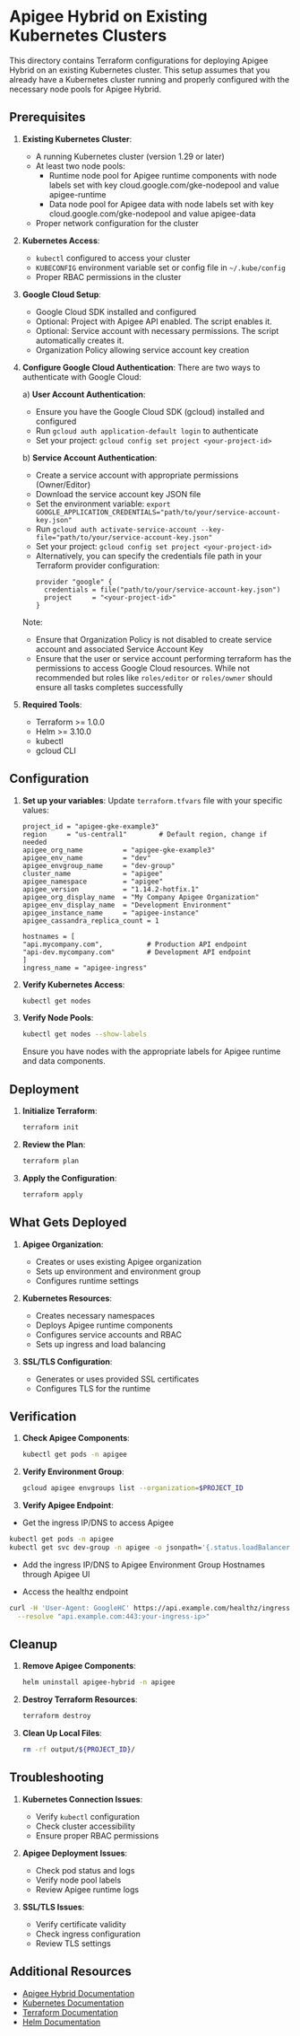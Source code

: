 # Apigee Hybrid on Existing Kubernetes Clusters

This directory contains Terraform configurations for deploying Apigee Hybrid on an existing Kubernetes cluster. This setup assumes that you already have a Kubernetes cluster running and properly configured with the necessary node pools for Apigee Hybrid.

## Prerequisites

1. **Existing Kubernetes Cluster**:
   - A running Kubernetes cluster (version 1.29 or later)
   - At least two node pools:
     - Runtime node pool for Apigee runtime components with node labels set with key cloud.google.com/gke-nodepool and value apigee-runtime
     - Data node pool for Apigee data with node labels set with key cloud.google.com/gke-nodepool and value apigee-data
   - Proper network configuration for the cluster

2. **Kubernetes Access**:
   - `kubectl` configured to access your cluster
   - `KUBECONFIG` environment variable set or config file in `~/.kube/config`
   - Proper RBAC permissions in the cluster

3. **Google Cloud Setup**:
   - Google Cloud SDK installed and configured
   - Optional: Project with Apigee API enabled. The script enables it.
   - Optional: Service account with necessary permissions. The script automatically creates it.
   - Organization Policy allowing service account key creation

4. **Configure Google Cloud Authentication**:
   There are two ways to authenticate with Google Cloud:

   a) **User Account Authentication**:
   * Ensure you have the Google Cloud SDK (gcloud) installed and configured
   * Run `gcloud auth application-default login` to authenticate
   * Set your project: `gcloud config set project <your-project-id>`

   b) **Service Account Authentication**:
   * Create a service account with appropriate permissions (Owner/Editor)
   * Download the service account key JSON file
   * Set the environment variable: `export GOOGLE_APPLICATION_CREDENTIALS="path/to/your/service-account-key.json"`
   * Run `gcloud auth activate-service-account --key-file="path/to/your/service-account-key.json"`
   * Set your project: `gcloud config set project <your-project-id>`
   * Alternatively, you can specify the credentials file path in your Terraform provider configuration:
     ```hcl
     provider "google" {
       credentials = file("path/to/your/service-account-key.json")
       project     = "<your-project-id>"
     }
     ```

   Note: 
   * Ensure that Organization Policy is not disabled to create service account and associated Service Account Key
   * Ensure that the user or service account performing terraform has the permissions to access Google Cloud resources. While not recommended but roles like `roles/editor` or `roles/owner` should ensure all tasks completes successfully

5. **Required Tools**:
   - Terraform >= 1.0.0
   - Helm >= 3.10.0
   - kubectl
   - gcloud CLI

## Configuration

1. **Set up your variables**:
   Update `terraform.tfvars` file with your specific values:

   ```hcl
   project_id = "apigee-gke-example3"
   region     = "us-central1"        # Default region, change if needed
   apigee_org_name          = "apigee-gke-example3"
   apigee_env_name          = "dev"
   apigee_envgroup_name     = "dev-group"
   cluster_name             = "apigee"
   apigee_namespace         = "apigee"
   apigee_version           = "1.14.2-hotfix.1"
   apigee_org_display_name  = "My Company Apigee Organization"
   apigee_env_display_name  = "Development Environment"
   apigee_instance_name     = "apigee-instance"
   apigee_cassandra_replica_count = 1

   hostnames = [
   "api.mycompany.com",           # Production API endpoint
   "api-dev.mycompany.com"        # Development API endpoint
   ]
   ingress_name = "apigee-ingress"

   ```

2. **Verify Kubernetes Access**:
   ```bash
   kubectl get nodes
   ```

3. **Verify Node Pools**:
   ```bash
   kubectl get nodes --show-labels
   ```
   Ensure you have nodes with the appropriate labels for Apigee runtime and data components.

## Deployment

1. **Initialize Terraform**:
   ```bash
   terraform init
   ```

2. **Review the Plan**:
   ```bash
   terraform plan
   ```

3. **Apply the Configuration**:
   ```bash
   terraform apply
   ```

## What Gets Deployed

1. **Apigee Organization**:
   - Creates or uses existing Apigee organization
   - Sets up environment and environment group
   - Configures runtime settings

2. **Kubernetes Resources**:
   - Creates necessary namespaces
   - Deploys Apigee runtime components
   - Configures service accounts and RBAC
   - Sets up ingress and load balancing

3. **SSL/TLS Configuration**:
   - Generates or uses provided SSL certificates
   - Configures TLS for the runtime

## Verification

1. **Check Apigee Components**:
   ```bash
   kubectl get pods -n apigee
   ```

2. **Verify Environment Group**:
   ```bash
   gcloud apigee envgroups list --organization=$PROJECT_ID
   ```

3. **Verify Apigee Endpoint**:

* Get the ingress IP/DNS to access Apigee
```bash
kubectl get pods -n apigee
kubectl get svc dev-group -n apigee -o jsonpath='{.status.loadBalancer.ingress[0].ip}'
```
* Add the ingress IP/DNS to Apigee Environment Group Hostnames through Apigee UI

* Access the healthz endpoint
```bash
curl -H 'User-Agent: GoogleHC' https://api.example.com/healthz/ingress -k \
  --resolve "api.example.com:443:your-ingress-ip>"
```
   
## Cleanup

1. **Remove Apigee Components**:
   ```bash
   helm uninstall apigee-hybrid -n apigee
   ```

2. **Destroy Terraform Resources**:
   ```bash
   terraform destroy
   ```

3. **Clean Up Local Files**:
   ```bash
   rm -rf output/${PROJECT_ID}/
   ```

## Troubleshooting

1. **Kubernetes Connection Issues**:
   - Verify `kubectl` configuration
   - Check cluster accessibility
   - Ensure proper RBAC permissions

2. **Apigee Deployment Issues**:
   - Check pod status and logs
   - Verify node pool labels
   - Review Apigee runtime logs

3. **SSL/TLS Issues**:
   - Verify certificate validity
   - Check ingress configuration
   - Review TLS settings

## Additional Resources

- [Apigee Hybrid Documentation](https://cloud.google.com/apigee/docs/hybrid)
- [Kubernetes Documentation](https://kubernetes.io/docs/)
- [Terraform Documentation](https://www.terraform.io/docs)
- [Helm Documentation](https://helm.sh/docs/) 